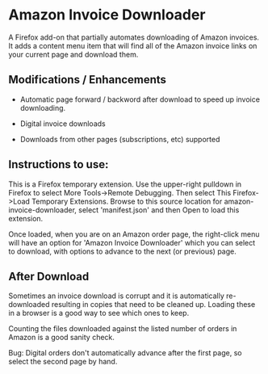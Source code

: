 # Amazon Invoice Downloader

A Firefox add-on that partially automates downloading of Amazon invoices.
It adds a content menu item that will find all of the Amazon invoice links on
your current page and download them.

## Modifications / Enhancements

- Automatic page forward / backword after download to speed up invoice downloading.

- Digital invoice downloads

- Downloads from other pages (subscriptions, etc) supported


## Instructions to use:

This is a Firefox temporary extension. Use the upper-right
pulldown in Firefox to select More Tools->Remote Debugging. Then
select This Firefox->Load Temporary Extensions. Browse to this source
location for amazon-invoice-downloader, select 'manifest.json' and
then Open to load this extension.

Once loaded, when you are on an Amazon order page, the right-click
menu will have an option for 'Amazon Invoice Downloader' which you can
select to download, with options to advance to the next (or previous) page.

## After Download

Sometimes an invoice download is corrupt and it is automatically
re-downloaded resulting in copies that need to be cleaned up.  Loading
these in a browser is a good way to see which ones to keep.

Counting the files downloaded against the listed number of orders in
Amazon is a good sanity check.

Bug: Digital orders don't automatically advance after the first page,
so select the second page by hand.

